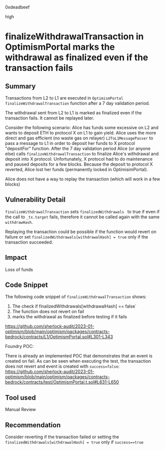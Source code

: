 0xdeadbeef

high

# finalizeWithdrawalTransaction in OptimismPortal marks the withdrawal as finalized even if the transaction fails

## Summary

Transactions from L2 to L1 are executed in `OptimismPortal` `finalizeWithdrawalTransaction` function after a 7 day validation period.

The withdrawal sent from L2 to L1 is marked as finalized even if the transaction fails. It cannot be replayed later.

Consider the following scenario:
Alice has funds some excessive on L2 and wants to deposit ETH to protocol X on L1 to gain yield.
Alice uses the more direct and gas efficient (no waste gas on relayer) `L2ToL1MessagePasser` to pass a message to L1 in order to deposit her funds to X protocol "depositFor" function.
After the 7 day validation period Alice (or anyone else) calls `finalizeWithdrawalTransaction` to finalize Alice's withdrawal and deposit into X protocol. 
Unfortunately, X protocol had to do maintenance and paused deposits for a few blocks.
Because the deposit to protocol X reverted, Alice lost her funds (permanently locked in OptimisimPortal).

Alice does not have a way to replay the transaction (which will work in a few blocks)

## Vulnerability Detail

`finalizeWithdrawalTransaction` sets `finalizedWithdrawals ` to true if even if the call to `_tx.target` fails, therefore it cannot be called again with the same `withdrawHash`. 

Replaying the transaction could be possible if the function would revert on failure or set `finalizedWithdrawals[withdrawalHash] = true` only if the transaction succeeded.

## Impact

Loss of funds

## Code Snippet

The following code snippet of `finalizeWithdrawalTransaction` shows:
1. The check if finalizedWithdrawals[withdrawalHash] == false` 
2. The function does not revert on fail
3. marks the withdrawal as finalized before testing if it fails

https://github.com/sherlock-audit/2023-01-optimism/blob/main/optimism/packages/contracts-bedrock/contracts/L1/OptimismPortal.sol#L301-L343

Foundry POC:

There is already an implemented POC that demonstrates that an event is created on fail. As can be seen when executing the test, the transaction does not revert and event is created with `success=false`:
https://github.com/sherlock-audit/2023-01-optimism/blob/main/optimism/packages/contracts-bedrock/contracts/test/OptimismPortal.t.sol#L631-L650
## Tool used

Manual Review

## Recommendation

Consider reverting if the transaction failed or setting the `finalizedWithdrawals[withdrawalHash] = true` only if `success==true`
